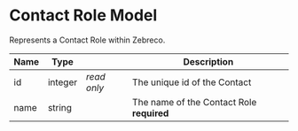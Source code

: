 # Contact Role Model

Represents a Contact Role within Zebreco.


| Name  | Type      |               | Description                               |
|-------|-----------|---------------|-------------------------------------------|
| id    | integer   | _read only_   | The unique id of the Contact              |
| name  | string    |               | The name of the Contact Role **required** |

